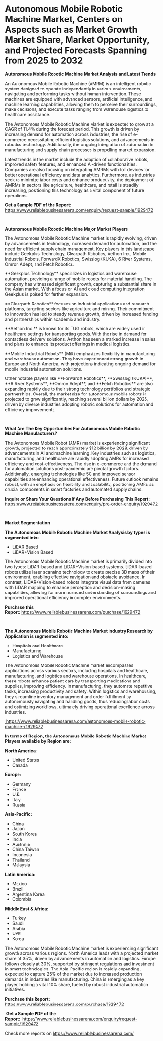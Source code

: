 <p><h1>Autonomous Mobile Robotic Machine Market, Centers on Aspects such as Market Growth Market Share, Market Opportunity, and Projected Forecasts Spanning from 2025 to 2032</h1></p><p><strong>Autonomous Mobile Robotic Machine Market Analysis and Latest Trends</strong></p>
<p><p>An Autonomous Mobile Robotic Machine (AMRM) is an intelligent robotic system designed to operate independently in various environments, navigating and performing tasks without human intervention. These machines are equipped with advanced sensors, artificial intelligence, and machine learning capabilities, allowing them to perceive their surroundings, make decisions, and execute tasks ranging from warehouse logistics to healthcare assistance.</p><p>The Autonomous Mobile Robotic Machine Market is expected to grow at a CAGR of 11.4% during the forecast period. This growth is driven by increasing demand for automation across industries, the rise of e-commerce necessitating efficient logistics solutions, and advancements in robotics technology. Additionally, the ongoing integration of automation in manufacturing and supply chain processes is propelling market expansion.</p><p>Latest trends in the market include the adoption of collaborative robots, improved safety features, and enhanced AI-driven functionalities. Companies are also focusing on integrating AMRMs with IoT devices for better operational efficiency and data analytics. Furthermore, as industries seek to minimize labor costs and enhance productivity, the deployment of AMRMs in sectors like agriculture, healthcare, and retail is steadily increasing, positioning this technology as a vital component of future operations.</p></p>
<p><strong>Get a Sample PDF of the Report:&nbsp;</strong> <a href="https://www.reliablebusinessarena.com/enquiry/request-sample/1929472?utm_campaign=1841&utm_medium=2&utm_source=Github&utm_content=ia&utm_term=29032025&utm_id=autonomous-mobile-robotic-machine">https://www.reliablebusinessarena.com/enquiry/request-sample/1929472</a></p>
<p>&nbsp;</p>
<p><strong>Autonomous Mobile Robotic Machine Major Market Players</strong></p>
<p><p>The Autonomous Mobile Robotic Machine market is rapidly evolving, driven by advancements in technology, increased demand for automation, and the need for efficient supply chain management. Key players in this landscape include Geekplus Technology, Clearpath Robotics, Aethon Inc., Mobile Industrial Robots, ForwardX Robotics, Swisslog (KUKA), 6 River Systems, Omron Adept, and Fetch Robotics.</p><p>**Geekplus Technology** specializes in logistics and warehouse automation, providing a range of mobile robots for material handling. The company has witnessed significant growth, capturing a substantial share in the Asian market. With a focus on AI and cloud computing integration, Geekplus is poised for further expansion.</p><p>**Clearpath Robotics** focuses on industrial applications and research platforms, targeting sectors like agriculture and mining. Their commitment to innovation has led to steady revenue growth, driven by increased funding and partnerships within academia and industry.</p><p>**Aethon Inc.** is known for its TUG robots, which are widely used in healthcare settings for transporting goods. With the rise in demand for contactless delivery solutions, Aethon has seen a marked increase in sales and plans to enhance its product offerings in medical logistics.</p><p>**Mobile Industrial Robots** (MiR) emphasizes flexibility in manufacturing and warehouse automation. They have experienced strong growth in Europe and North America, with projections indicating ongoing demand for mobile industrial automation solutions.</p><p>Other notable players like **ForwardX Robotics**, **Swisslog (KUKA)**, **6 River Systems**, **Omron Adept**, and **Fetch Robotics** are also expanding rapidly due to their strong technology portfolios and strategic partnerships. Overall, the market size for autonomous mobile robots is projected to grow significantly, reaching several billion dollars by 2026, driven by diverse industries adopting robotic solutions for automation and efficiency improvements.</p></p>
<p>&nbsp;</p>
<p><strong>What Are The Key Opportunities For Autonomous Mobile Robotic Machine Manufacturers?</strong></p>
<p><p>The Autonomous Mobile Robot (AMR) market is experiencing significant growth, projected to reach approximately $12 billion by 2028, driven by advancements in AI and machine learning. Key industries such as logistics, manufacturing, and healthcare are rapidly adopting AMRs for increased efficiency and cost-effectiveness. The rise in e-commerce and the demand for automation solutions post-pandemic are pivotal growth factors. Additionally, emerging technologies like 5G and improved sensor capabilities are enhancing operational effectiveness. Future outlook remains robust, with an emphasis on flexibility and scalability, positioning AMRs as crucial components in smart factories and automated supply chains.</p></p>
<p><strong>Inquire or Share Your Questions If Any Before Purchasing This Report:</strong> <a href="https://www.reliablebusinessarena.com/enquiry/pre-order-enquiry/1929472?utm_campaign=1841&utm_medium=2&utm_source=Github&utm_content=ia&utm_term=29032025&utm_id=autonomous-mobile-robotic-machine">https://www.reliablebusinessarena.com/enquiry/pre-order-enquiry/1929472</a></p>
<p>&nbsp;</p>
<p><strong>Market Segmentation</strong></p>
<p><strong>The Autonomous Mobile Robotic Machine Market Analysis by types is segmented into:</strong></p>
<p><ul><li>LiDAR Based</li><li>LiDAR+Vision Based</li></ul></p>
<p><p>The Autonomous Mobile Robotic Machine market is primarily divided into two types: LiDAR-based and LiDAR+Vision-based systems. LiDAR-based robots utilize laser scanning technology to create precise 3D maps of their environment, enabling effective navigation and obstacle avoidance. In contrast, LiDAR+Vision-based robots integrate visual data from cameras with LiDAR mapping to enhance perception and decision-making capabilities, allowing for more nuanced understanding of surroundings and improved operational efficiency in complex environments.</p></p>
<p><strong>Purchase this Report:&nbsp;</strong><a href="https://www.reliablebusinessarena.com/purchase/1929472?utm_campaign=1841&utm_medium=2&utm_source=Github&utm_content=ia&utm_term=29032025&utm_id=autonomous-mobile-robotic-machine">https://www.reliablebusinessarena.com/purchase/1929472</a></p>
<p>&nbsp;</p>
<p><strong>The Autonomous Mobile Robotic Machine Market Industry Research by Application is segmented into:</strong></p>
<p><ul><li>Hospitals and Healthcare</li><li>Manufacturing</li><li>Logistics and Warehouse</li></ul></p>
<p><p>The Autonomous Mobile Robotic Machine market encompasses applications across various sectors, including hospitals and healthcare, manufacturing, and logistics and warehouse operations. In healthcare, these robots enhance patient care by transporting medications and supplies, improving efficiency. In manufacturing, they automate repetitive tasks, increasing productivity and safety. Within logistics and warehousing, they streamline inventory management and order fulfillment by autonomously navigating and handling goods, thus reducing labor costs and optimizing workflows, ultimately driving operational excellence across industries.</p></p>
<p><a href="https://www.reliablebusinessarena.com/autonomous-mobile-robotic-machine-r1929472?utm_campaign=1841&utm_medium=2&utm_source=Github&utm_content=ia&utm_term=29032025&utm_id=autonomous-mobile-robotic-machine">&nbsp;https://www.reliablebusinessarena.com/autonomous-mobile-robotic-machine-r1929472</a></p>
<p><strong>In terms of Region, the Autonomous Mobile Robotic Machine Market Players available by Region are:</strong></p>
<p>
    <p> <strong> North America: </strong>
        <ul>
            <li>United States</li>
            <li>Canada</li>
        </ul>
        </p> 
    <p> <strong> Europe: </strong>
        <ul>
            <li>Germany</li>
            <li>France</li>
            <li>U.K.</li>
            <li>Italy</li>
            <li>Russia</li>
        </ul>
        </p> 
    <p> <strong> Asia-Pacific: </strong>
        <ul>
            <li>China</li>
            <li>Japan</li>
            <li>South Korea</li>
            <li>India</li>
            <li>Australia</li>
            <li>China Taiwan</li>
            <li>Indonesia</li>
            <li>Thailand</li>
            <li>Malaysia</li>
        </ul>
        </p> 
    <p> <strong> Latin America: </strong>
        <ul>
            <li>Mexico</li>
            <li>Brazil</li>
            <li>Argentina Korea</li>
            <li>Colombia</li>
        </ul>
        </p> 
    <p> <strong> Middle East & Africa: </strong>
        <ul>
            <li>Turkey</li>
            <li>Saudi</li>
            <li>Arabia</li>
            <li>UAE</li>
            <li>Korea</li>
        </ul>
    </p>
    </p>
<p><p>The Autonomous Mobile Robotic Machine market is experiencing significant growth across various regions. North America leads with a projected market share of 35%, driven by advancements in automation and logistics. Europe follows closely at 30%, supported by stringent regulations and investment in smart technologies. The Asia-Pacific region is rapidly expanding, expected to capture 25% of the market due to increased production demands in industries like manufacturing. China is emerging as a key player, holding a vital 10% share, fueled by robust industrial automation initiatives.</p></p>
<p><strong>Purchase this Report: </strong><a href="https://www.reliablebusinessarena.com/purchase/1929472?utm_campaign=1841&utm_medium=2&utm_source=Github&utm_content=ia&utm_term=29032025&utm_id=autonomous-mobile-robotic-machine">https://www.reliablebusinessarena.com/purchase/1929472</a></p>
<p>&nbsp;<strong>Get a Sample PDF of the Report:&nbsp;&nbsp;</strong><a href="https://www.reliablebusinessarena.com/enquiry/request-sample/1929472?utm_campaign=1841&utm_medium=2&utm_source=Github&utm_content=ia&utm_term=29032025&utm_id=autonomous-mobile-robotic-machine">https://www.reliablebusinessarena.com/enquiry/request-sample/1929472</a></p>
<p><strong></strong></p>
<p>Check more reports on <a href="https://www.reliablebusinessarena.com/?utm_campaign=1841&utm_medium=2&utm_source=Github&utm_content=ia&utm_term=29032025&utm_id=autonomous-mobile-robotic-machine">https://www.reliablebusinessarena.com/</a></p>